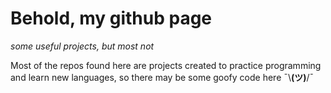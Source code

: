 # Behold, my github page

*some useful projects, but most not*

Most of the repos found here are projects created to practice programming and learn new languages, so there may be some goofy code here ¯\\__(ツ)__/¯



